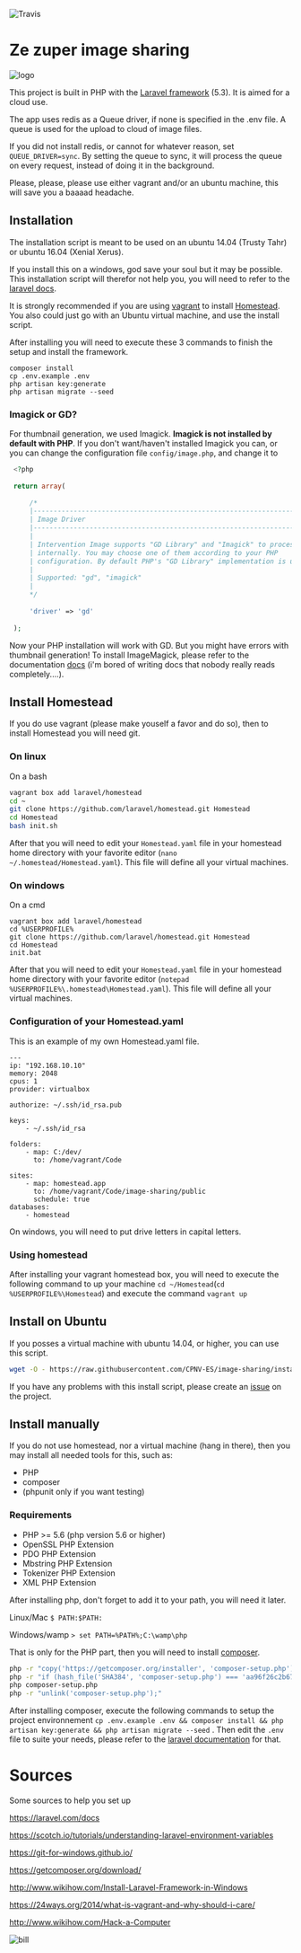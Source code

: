 ![Travis](https://travis-ci.org/Double-i/image-sharing.svg?branch=TestingTravis)
# Ze zuper image sharing

![logo](http://www.doggifpage.com/gifs/114.gif)

This project is built in PHP with the [Laravel framework](http://laravel.com) (5.3). It is aimed for a cloud use.

The app uses redis as a Queue driver, if none is specified in the .env file. A queue is used for the upload to cloud of image files.

If you did not install redis, or cannot for whatever reason, set ```QUEUE_DRIVER=sync```. By setting the queue to sync, it will process the queue on every request, instead of doing it in the background.

Please, please, please use either vagrant and/or an ubuntu machine, this will save you a baaaad headache.

## Installation

The installation script is meant to be used on an ubuntu 14.04 (Trusty Tahr) or ubuntu 16.04 (Xenial Xerus).

If you install this on a windows, god save your soul but it may be possible. This installation script will therefor not help you, you will need to refer to the [laravel docs](http://laravel.com/docs/installation).

It is strongly recommended if you are using [vagrant](https://www.vagrantup.com/) to install [Homestead](http://https://laravel.com/docs/homestead). You also could just go with an Ubuntu virtual machine, and use the install script.

After installing you will need to execute these 3 commands to finish the setup and install the framework.
```
composer install
cp .env.example .env
php artisan key:generate
php artisan migrate --seed
```

### Imagick or GD?

For thumbnail generation, we used Imagick. **Imagick is not installed by default with PHP**. If you don't want/haven't installed Imagick you can, or you can change the configuration file ``` config/image.php ```, and change it to
 
 ```php
  <?php
  
  return array(
  
      /*
      |--------------------------------------------------------------------------
      | Image Driver
      |--------------------------------------------------------------------------
      |
      | Intervention Image supports "GD Library" and "Imagick" to process images
      | internally. You may choose one of them according to your PHP
      | configuration. By default PHP's "GD Library" implementation is used.
      |
      | Supported: "gd", "imagick"
      |
      */
  
      'driver' => 'gd'
  
  );

 ```
Now your PHP installation will work with GD. But you might have errors with thumbnail generation!
To install ImageMagick, please refer to the documentation [docs](http://lmgtfy.com/?q=install+imagemagick+php+homestead) (i'm bored of writing docs that nobody really reads completely....).
## Install Homestead

If you do use vagrant (please make youself a favor and do so), then to install Homestead you will need git.

### On linux
On a bash
```bash
vagrant box add laravel/homestead
cd ~
git clone https://github.com/laravel/homestead.git Homestead
cd Homestead
bash init.sh
```
After that you will need to edit your ``` Homestead.yaml ``` file in your homestead home directory with your favorite editor (``` nano ~/.homestead/Homestead.yaml ```). This file will define all your virtual machines.

### On windows

On a cmd
```
vagrant box add laravel/homestead
cd %USERPROFILE%
git clone https://github.com/laravel/homestead.git Homestead
cd Homestead
init.bat
```

After that you will need to edit your ``` Homestead.yaml ``` file in your homestead home directory with your favorite editor (``` notepad %USERPROFILE%\.homestead\Homestead.yaml ```). This file will define all your virtual machines.

### Configuration of your Homestead.yaml

This is an example of my own Homestead.yaml file.

```
---
ip: "192.168.10.10"
memory: 2048
cpus: 1
provider: virtualbox

authorize: ~/.ssh/id_rsa.pub

keys:
    - ~/.ssh/id_rsa

folders:
    - map: C:/dev/
      to: /home/vagrant/Code

sites:
    - map: homestead.app
      to: /home/vagrant/Code/image-sharing/public
      schedule: true
databases:
    - homestead

```

On windows, you will need to put drive letters in capital letters.

### Using homestead

After installing your vagrant homestead box, you will need to execute the following command to up your machine ``` cd ~/Homestead ```(``` cd %USERPROFILE%\Homestead ```) and execute the command ``` vagrant up ```

## Install on Ubuntu

If you posses a virtual machine with ubuntu 14.04, or higher, you can use this script.
```bash
wget -O - https://raw.githubusercontent.com/CPNV-ES/image-sharing/installation_script/install.sh | sudo bash  
```

If you have any problems with this install script, please create an [issue](https://github.com/CPNV-ES/image-sharing/issues/new) on the project.

## Install manually

If you do not use homestead, nor a virtual machine (hang in there), then you may install all needed tools for this, such as:
 * PHP
 * composer
 * (phpunit only if you want testing)

### Requirements

 * PHP >= 5.6 (php version 5.6 or higher)
 * OpenSSL PHP Extension
 * PDO PHP Extension
 * Mbstring PHP Extension
 * Tokenizer PHP Extension
 * XML PHP Extension

After installing php, don't forget to add it to your path, you will need it later.

Linux/Mac ```$ PATH:$PATH: ```

Windows/wamp ```> set PATH=%PATH%;C:\wamp\php ```


That is only for the PHP part, then you will need to install [composer](http://getcomposer.org/download).

```bash
php -r "copy('https://getcomposer.org/installer', 'composer-setup.php');"
php -r "if (hash_file('SHA384', 'composer-setup.php') === 'aa96f26c2b67226a324c27919f1eb05f21c248b987e6195cad9690d5c1ff713d53020a02ac8c217dbf90a7eacc9d141d') { echo 'Installer verified'; } else { echo 'Installer corrupt'; unlink('composer-setup.php'); } echo PHP_EOL;"
php composer-setup.php
php -r "unlink('composer-setup.php');"
```

After installing composer, execute the following commands to setup the project environnement ``` cp .env.example .env && composer install && php artisan key:generate && php artisan migrate --seed ``` . Then edit the ```.env``` file to suite your needs, please refer to the [laravel documentation](https://laravel.com/docs/configuration) for that.

# Sources

Some sources to help you set up

https://laravel.com/docs

https://scotch.io/tutorials/understanding-laravel-environment-variables

https://git-for-windows.github.io/

https://getcomposer.org/download/

http://www.wikihow.com/Install-Laravel-Framework-in-Windows

https://24ways.org/2014/what-is-vagrant-and-why-should-i-care/

http://www.wikihow.com/Hack-a-Computer

![bill](http://ll-media.tmz.com/2014/12/15/1215-bill-cosby-tmz-5.jpg)
